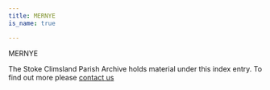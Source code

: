```yaml
---
title: MERNYE
is_name: true

---
```


MERNYE


The Stoke Climsland Parish Archive holds material under this index entry. To find out more please [contact us](/contact/)
